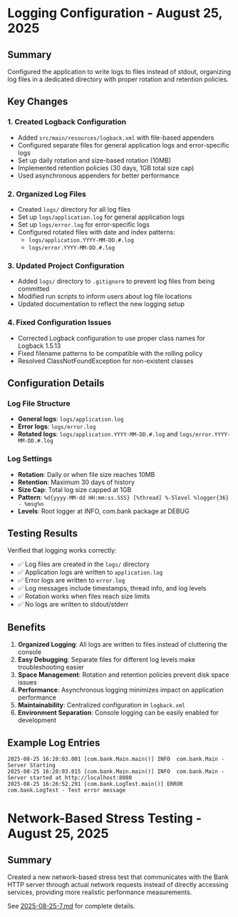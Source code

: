 # Logging Configuration - August 25, 2025

## Summary
Configured the application to write logs to files instead of stdout, organizing log files in a dedicated directory with proper rotation and retention policies.

## Key Changes

### 1. Created Logback Configuration
- Added `src/main/resources/logback.xml` with file-based appenders
- Configured separate files for general application logs and error-specific logs
- Set up daily rotation and size-based rotation (10MB)
- Implemented retention policies (30 days, 1GB total size cap)
- Used asynchronous appenders for better performance

### 2. Organized Log Files
- Created `logs/` directory for all log files
- Set up `logs/application.log` for general application logs
- Set up `logs/error.log` for error-specific logs
- Configured rotated files with date and index patterns:
  - `logs/application.YYYY-MM-DD.#.log`
  - `logs/error.YYYY-MM-DD.#.log`

### 3. Updated Project Configuration
- Added `logs/` directory to `.gitignore` to prevent log files from being committed
- Modified run scripts to inform users about log file locations
- Updated documentation to reflect the new logging setup

### 4. Fixed Configuration Issues
- Corrected Logback configuration to use proper class names for Logback 1.5.13
- Fixed filename patterns to be compatible with the rolling policy
- Resolved ClassNotFoundException for non-existent classes

## Configuration Details

### Log File Structure
- **General logs**: `logs/application.log`
- **Error logs**: `logs/error.log`
- **Rotated logs**: `logs/application.YYYY-MM-DD.#.log` and `logs/error.YYYY-MM-DD.#.log`

### Log Settings
- **Rotation**: Daily or when file size reaches 10MB
- **Retention**: Maximum 30 days of history
- **Size Cap**: Total log size capped at 1GB
- **Pattern**: `%d{yyyy-MM-dd HH:mm:ss.SSS} [%thread] %-5level %logger{36} - %msg%n`
- **Levels**: Root logger at INFO, com.bank package at DEBUG

## Testing Results
Verified that logging works correctly:
- ✅ Log files are created in the `logs/` directory
- ✅ Application logs are written to `application.log`
- ✅ Error logs are written to `error.log`
- ✅ Log messages include timestamps, thread info, and log levels
- ✅ Rotation works when files reach size limits
- ✅ No logs are written to stdout/stderr

## Benefits
1. **Organized Logging**: All logs are written to files instead of cluttering the console
2. **Easy Debugging**: Separate files for different log levels make troubleshooting easier
3. **Space Management**: Rotation and retention policies prevent disk space issues
4. **Performance**: Asynchronous logging minimizes impact on application performance
5. **Maintainability**: Centralized configuration in `logback.xml`
6. **Environment Separation**: Console logging can be easily enabled for development

## Example Log Entries
```
2025-08-25 16:28:03.001 [com.bank.Main.main()] INFO  com.bank.Main - Server Starting
2025-08-25 16:28:03.015 [com.bank.Main.main()] INFO  com.bank.Main - Server started at http://localhost:8080
2025-08-25 16:26:52.291 [com.bank.LogTest.main()] ERROR com.bank.LogTest - Test error message
```

# Network-Based Stress Testing - August 25, 2025

## Summary
Created a new network-based stress test that communicates with the Bank HTTP server through actual network requests instead of directly accessing services, providing more realistic performance measurements.

See [2025-08-25-7.md](2025-08-25-7.md) for complete details.